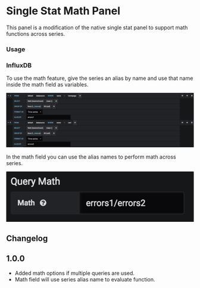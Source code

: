 # Single Stat Math Panel

This panel is a modification of the native single stat panel to support math functions across series.

### Usage

### InfluxDB

To use the math feature, give the series an alias by name and use that name inside the math field as variables. 

![Image of using InfluxDB metric](/src/img/readme/influx_metric.png)

In the math field you can use the alias names to perform math across series.

![Image of using math field](/src/img/readme/math_field.png)

## Changelog

## 1.0.0

* Added math options if multiple queries are used.
* Math field will use series alias name to evaluate function. 
